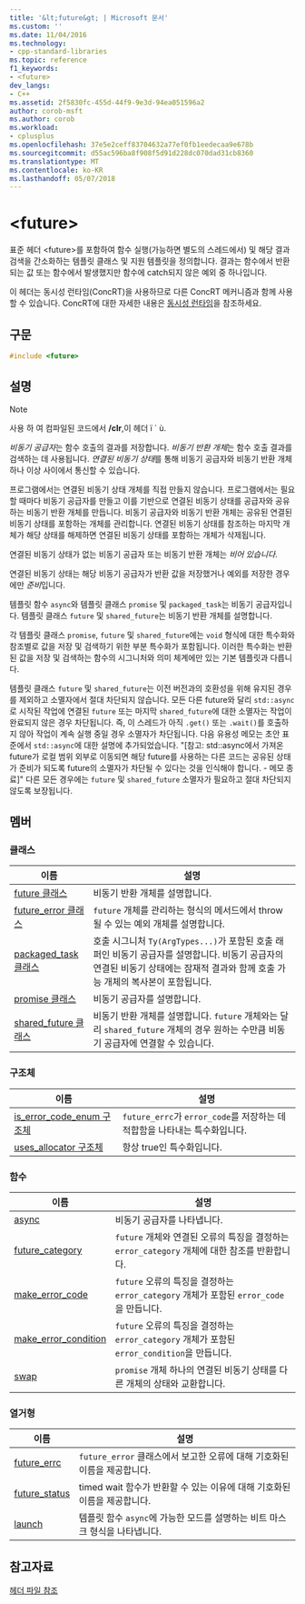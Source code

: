 ```yaml
---
title: '&lt;future&gt; | Microsoft 문서'
ms.custom: ''
ms.date: 11/04/2016
ms.technology:
- cpp-standard-libraries
ms.topic: reference
f1_keywords:
- <future>
dev_langs:
- C++
ms.assetid: 2f5830fc-455d-44f9-9e3d-94ea051596a2
author: corob-msft
ms.author: corob
ms.workload:
- cplusplus
ms.openlocfilehash: 37e5e2ceff83704632a77ef0fb1eedecaa9e678b
ms.sourcegitcommit: d55ac596ba8f908f5d91d228dc070dad31cb8360
ms.translationtype: MT
ms.contentlocale: ko-KR
ms.lasthandoff: 05/07/2018
---
```

# <a name="ltfuturegt"></a>&lt;future&gt;

표준 헤더 \<future>를 포함하여 함수 실행(가능하면 별도의 스레드에서) 및 해당 결과 검색을 간소화하는 템플릿 클래스 및 지원 템플릿을 정의합니다. 결과는 함수에서 반환되는 값 또는 함수에서 발생했지만 함수에 catch되지 않은 예외 중 하나입니다.

이 헤더는 동시성 런타임(ConcRT)을 사용하므로 다른 ConcRT 메커니즘과 함께 사용할 수 있습니다. ConcRT에 대한 자세한 내용은 [동시성 런타임](../parallel/concrt/concurrency-runtime.md)을 참조하세요.

## <a name="syntax"></a>구문

```cpp
#include <future>
```

## <a name="remarks"></a>설명

> [!NOTE]
> 사용 하 여 컴파일된 코드에서 **/clr**,이 헤더 ï ´ ù.

*비동기 공급자*는 함수 호출의 결과를 저장합니다. *비동기 반환 개체*는 함수 호출 결과를 검색하는 데 사용됩니다. *연결된 비동기 상태*를 통해 비동기 공급자와 비동기 반환 개체 하나 이상 사이에서 통신할 수 있습니다.

프로그램에서는 연결된 비동기 상태 개체를 직접 만들지 않습니다. 프로그램에서는 필요할 때마다 비동기 공급자를 만들고 이를 기반으로 연결된 비동기 상태를 공급자와 공유하는 비동기 반환 개체를 만듭니다. 비동기 공급자와 비동기 반환 개체는 공유된 연결된 비동기 상태를 포함하는 개체를 관리합니다. 연결된 비동기 상태를 참조하는 마지막 개체가 해당 상태를 해제하면 연결된 비동기 상태를 포함하는 개체가 삭제됩니다.

연결된 비동기 상태가 없는 비동기 공급자 또는 비동기 반환 개체는 *비어 있습니다*.

연결된 비동기 상태는 해당 비동기 공급자가 반환 값을 저장했거나 예외를 저장한 경우에만 *준비*입니다.

템플릿 함수 `async`와 템플릿 클래스 `promise` 및 `packaged_task`는 비동기 공급자입니다. 템플릿 클래스 `future` 및 `shared_future`는 비동기 반환 개체를 설명합니다.

각 템플릿 클래스 `promise`, `future` 및 `shared_future`에는 `void` 형식에 대한 특수화와 참조별로 값을 저장 및 검색하기 위한 부분 특수화가 포함됩니다. 이러한 특수화는 반환된 값을 저장 및 검색하는 함수의 시그니처와 의미 체계에만 있는 기본 템플릿과 다릅니다.

템플릿 클래스 `future` 및 `shared_future`는 이전 버전과의 호환성을 위해 유지된 경우를 제외하고 소멸자에서 절대 차단되지 않습니다. 모든 다른 future와 달리 `std::async`로 시작된 작업에 연결된 `future` 또는 마지막 `shared_future`에 대한 소멸자는 작업이 완료되지 않은 경우 차단됩니다. 즉, 이 스레드가 아직 `.get()` 또는 `.wait()`를 호출하지 않아 작업이 계속 실행 중일 경우 소멸자가 차단됩니다. 다음 유용성 메모는 초안 표준에서 `std::async`에 대한 설명에 추가되었습니다. "[참고: std::async에서 가져온 future가 로컬 범위 외부로 이동되면 해당 future를 사용하는 다른 코드는 공유된 상태가 준비가 되도록 future의 소멸자가 차단될 수 있다는 것을 인식해야 합니다. - 메모 종료]" 다른 모든 경우에는 `future` 및 `shared_future` 소멸자가 필요하고 절대 차단되지 않도록 보장됩니다.

## <a name="members"></a>멤버

### <a name="classes"></a>클래스

|이름|설명|
|----------|-----------------|
|[future 클래스](../standard-library/future-class.md)|비동기 반환 개체를 설명합니다.|
|[future_error 클래스](../standard-library/future-error-class.md)|`future` 개체를 관리하는 형식의 메서드에서 throw될 수 있는 예외 개체를 설명합니다.|
|[packaged_task 클래스](../standard-library/packaged-task-class.md)|호출 시그니처 `Ty(ArgTypes...)`가 포함된 호출 래퍼인 비동기 공급자를 설명합니다. 비동기 공급자의 연결된 비동기 상태에는 잠재적 결과와 함께 호출 가능 개체의 복사본이 포함됩니다.|
|[promise 클래스](../standard-library/promise-class.md)|비동기 공급자를 설명합니다.|
|[shared_future 클래스](../standard-library/shared-future-class.md)|비동기 반환 개체를 설명합니다. `future` 개체와는 달리 `shared_future` 개체의 경우 원하는 수만큼 비동기 공급자에 연결할 수 있습니다.|

### <a name="structures"></a>구조체

|이름|설명|
|----------|-----------------|
|[is_error_code_enum 구조체](../standard-library/is-error-code-enum-structure.md)|`future_errc`가 `error_code`를 저장하는 데 적합함을 나타내는 특수화입니다.|
|[uses_allocator 구조체](../standard-library/uses-allocator-structure.md)|항상 true인 특수화입니다.|

### <a name="functions"></a>함수

|이름|설명|
|----------|-----------------|
|[async](../standard-library/future-functions.md#async)|비동기 공급자를 나타냅니다.|
|[future_category](../standard-library/future-functions.md#future_category)|`future` 개체와 연결된 오류의 특징을 결정하는 `error_category` 개체에 대한 참조를 반환합니다.|
|[make_error_code](../standard-library/future-functions.md#make_error_code)|`future` 오류의 특징을 결정하는 `error_category` 개체가 포함된 `error_code`을 만듭니다.|
|[make_error_condition](../standard-library/future-functions.md#make_error_condition)|`future` 오류의 특징을 결정하는 `error_category` 개체가 포함된 `error_condition`을 만듭니다.|
|[swap](../standard-library/future-functions.md#swap)|`promise` 개체 하나의 연결된 비동기 상태를 다른 개체의 상태와 교환합니다.|

### <a name="enumerations"></a>열거형

|이름|설명|
|----------|-----------------|
|[future_errc](../standard-library/future-enums.md#future_errc)|`future_error` 클래스에서 보고한 오류에 대해 기호화된 이름을 제공합니다.|
|[future_status](../standard-library/future-enums.md#future_status)|timed wait 함수가 반환할 수 있는 이유에 대해 기호화된 이름을 제공합니다.|
|[launch](../standard-library/future-enums.md#launch)|템플릿 함수 `async`에 가능한 모드를 설명하는 비트 마스크 형식을 나타냅니다.|

## <a name="see-also"></a>참고자료

[헤더 파일 참조](../standard-library/cpp-standard-library-header-files.md)<br/>
